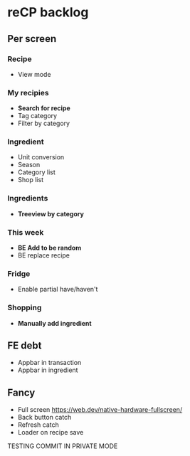 # reCP backlog

## Per screen

### Recipe

- View mode

### My recipies

- **Search for recipe**
- Tag category
- Filter by category

### Ingredient

- Unit conversion
- Season
- Category list
- Shop list

### Ingredients

- **Treeview by category**

### This week

- **BE Add to be random**
- BE replace recipe

### Fridge

- Enable partial have/haven't

### Shopping

- **Manually add ingredient**

## FE debt

- Appbar in transaction
- Appbar in ingredient

## Fancy

- Full screen https://web.dev/native-hardware-fullscreen/
- Back button catch
- Refresh catch
- Loader on recipe save

TESTING COMMIT IN PRIVATE MODE
